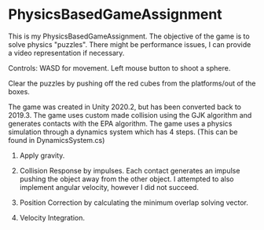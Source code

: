 # PhysicsBasedGameAssignment


This is my PhysicsBasedGameAssignment.
The objective of the game is to solve physics "puzzles".
There might be performance issues, I can provide a video representation if necessary.

Controls: 
WASD for movement.
Left mouse button to shoot a sphere.


Clear the puzzles by pushing off the red cubes from the platforms/out of the boxes.

The game was created in Unity 2020.2, but has been converted back to 2019.3.
The game uses custom made collision using the GJK algorithm and generates contacts with the EPA algorithm.
The game uses a physics simulation through a dynamics system which has 4 steps. (This can be found in DynamicsSystem.cs)

1. Apply gravity.

2. Collision Response by impulses. 
Each contact generates an impulse pushing the object away from the other object.
I attempted to also implement angular velocity, however I did not succeed.

3. Position Correction by calculating the minimum overlap solving vector.

4. Velocity Integration.
